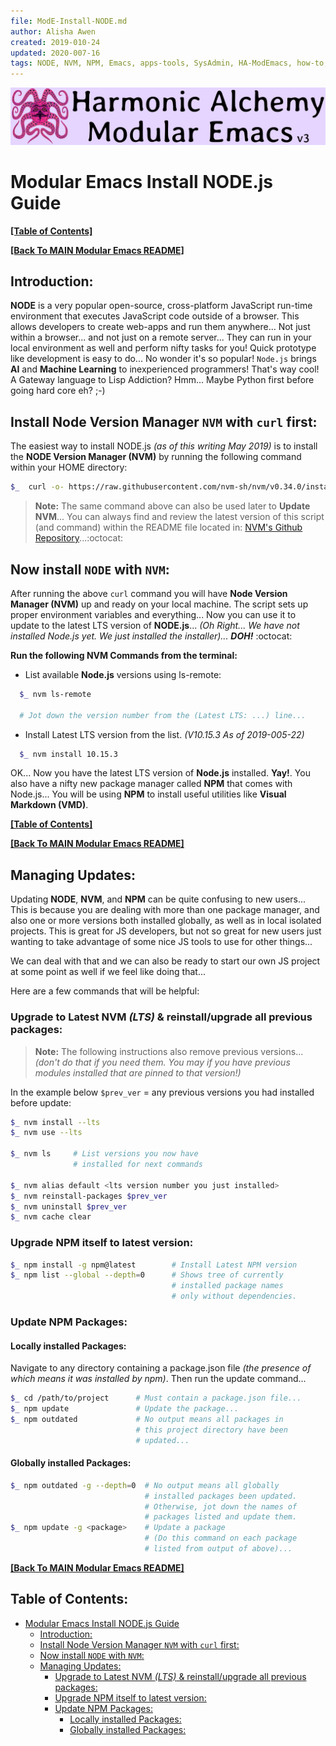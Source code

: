 ```yaml
---
file: ModE-Install-NODE.md
author: Alisha Awen
created: 2019-010-24
updated: 2020-007-16
tags: NODE, NVM, NPM, Emacs, apps-tools, SysAdmin, HA-ModEmacs, how-to, README 
---
```

<!-- #NODE #NVM #NPM #Emacs #apps-tools #SysAdmin #HA-ModEmacs #how-to #README -->

![Banner](./media/Modular-Emacs-Github-Banner-v3.png)

# Modular Emacs Install NODE.js Guide

**[\[Table of Contents\]](#table-of-contents)**

**[\[Back To MAIN Modular Emacs README\]](../README.md)**

## Introduction:

**NODE** is a very popular open-source, cross-platform JavaScript run-time environment that executes JavaScript code outside of a browser. This allows developers to create web-apps and run them anywhere...  Not just within a browser... and not just on a remote server... They can run in your local environment as well and perform nifty tasks for you!  Quick prototype like development is easy to do...  No wonder it's so popular!  `Node.js` brings **AI** and **Machine Learning** to inexperienced programmers!  That's way cool!  A Gateway language to Lisp Addiction?  Hmm... Maybe Python first before going hard core eh? ;-)

## Install Node Version Manager `NVM` with `curl` first:

The easiest way to install NODE.js _(as of this writing May 2019)_ is to install the **NODE Version Manager (NVM)** by running the following command within your HOME directory:

```bash
$_  curl -o- https://raw.githubusercontent.com/nvm-sh/nvm/v0.34.0/install.sh | bash
```

> **Note:** The same command above can also be used later to **Update NVM**... You can always find and review the latest version of this script (and command) within the README file located in: [NVM's Github Repository](https://github.com/nvm-sh/nvm)...:octocat:

## Now install `NODE` with `NVM`:

After running the above `curl` command you will have **Node Version Manager (NVM)** up and ready on your local machine.  The script sets up proper environment variables and everything... Now you can use it to update to the latest LTS version of **NODE.js**... _(Oh Right... We have not installed Node.js yet.  We just installed the installer)..._ **_DOH!_** :octocat:

**Run the following NVM Commands from the terminal:**

- List available **Node.js** versions using ls-remote:

```bash
  $_ nvm ls-remote

  # Jot down the version number from the (Latest LTS: ...) line...
```

- Install Latest LTS version from the list. _(V10.15.3 As of 2019-005-22)_

```bash
  $_ nvm install 10.15.3
```

OK... Now you have the latest LTS version of **Node.js** installed. **Yay!**.  You also have a nifty new package manager called **NPM** that comes with Node.js...  You will be using **NPM** to install useful utilities like **Visual Markdown (VMD)**.

**[\[Table of Contents\]](#table-of-contents)**

**[\[Back To MAIN Modular Emacs README\]](../README.md)**

## Managing Updates:

Updating **NODE**, **NVM**, and **NPM** can be quite confusing to new users... This is because you are dealing with more than one package manager, and also one or more versions both installed globally, as well as in local isolated projects.  This is great for JS developers, but not so great for new users just wanting to take advantage of some nice JS tools to use for other things...

We can deal with that and we can also be ready to start our own JS project at some point as well if we feel like doing that...

Here are a few commands that will be helpful:

### Upgrade to Latest NVM _(LTS)_ & reinstall/upgrade all previous packages:

> **Note:** The following instructions also remove previous versions... _(don't do that if you need them.  You may if you have previous modules installed that are pinned to that version!)_

In the example below `$prev_ver` = any previous versions you had installed before update:

```bash
$_ nvm install --lts
$_ nvm use --lts

$_ nvm ls     # List versions you now have 
              # installed for next commands

$_ nvm alias default <lts version number you just installed>
$_ nvm reinstall-packages $prev_ver
$_ nvm uninstall $prev_ver
$_ nvm cache clear
```

### Upgrade NPM itself to latest version:

```bash
$_ npm install -g npm@latest        # Install Latest NPM version
$_ npm list --global --depth=0      # Shows tree of currently 
                                    # installed package names
                                    # only without dependencies.
```

### Update NPM Packages:

#### Locally installed Packages:

Navigate to any directory containing a package.json file _(the presence of which means it was installed by npm)_.  Then run the update command...

```bash
$_ cd /path/to/project      # Must contain a package.json file...
$_ npm update               # Update the package...
$_ npm outdated             # No output means all packages in
                            # this project directory have been 
                            # updated...
```

#### Globally installed Packages:

```bash
$_ npm outdated -g --depth=0  # No output means all globally 
                              # installed packages been updated.
                              # Otherwise, jot down the names of 
                              # packages listed and update them.
$_ npm update -g <package>    # Update a package 
                              # (Do this command on each package 
                              # listed from output of above)...
```

**[\[Back To MAIN Modular Emacs README\]](../README.md)**

## Table of Contents:

<!-- markdown-toc start - Don't edit this section. Run M-x markdown-toc-refresh-toc -->

- [Modular Emacs Install NODE.js Guide](#modular-emacs-install-nodejs-guide)
    - [Introduction:](#introduction)
    - [Install Node Version Manager `NVM` with `curl` first:](#install-node-version-manager-nvm-with-curl-first)
    - [Now install `NODE` with `NVM`:](#now-install-node-with-nvm)
    - [Managing Updates:](#managing-updates)
        - [Upgrade to Latest NVM _(LTS)_ & reinstall/upgrade all previous packages:](#upgrade-to-latest-nvm-_lts_--reinstallupgrade-all-previous-packages)
        - [Upgrade NPM itself to latest version:](#upgrade-npm-itself-to-latest-version)
        - [Update NPM Packages:](#update-npm-packages)
            - [Locally installed Packages:](#locally-installed-packages)
            - [Globally installed Packages:](#globally-installed-packages)

<!-- markdown-toc end -->

